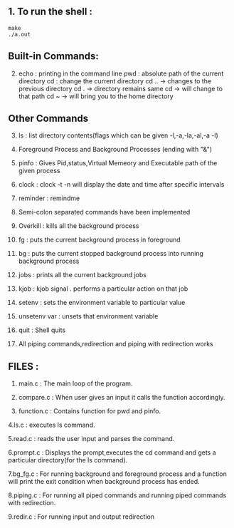 ## 1. To run the shell :
	make
	./a.out

## Built-in Commands:
2. 	echo : printing in the command line
	pwd : absolute path of the current directory
	cd : change the current directory
		cd .. -> changes to the previous directory
		cd . -> directory remains same
		cd <path> -> will change to that path
		cd ~ -> will bring you to the home directory
## Other Commands

3. ls : list directory contents(flags which can be given -l,-a,-la,-al,-a -l)

4. Foreground Process and Background Processes (ending with "&") 

5. pinfo : Gives Pid,status,Virtual Memeory and Executable path of the given process

6. clock : clock -t <interval> -n <duration> will display the date and time after specific intervals

7. reminder : remindme <time interval> <label> 

8. Semi-colon separated commands have been implemented

9. Overkill : kills all the background process

10. fg : puts the current background process in foreground

11. bg : puts the current stopped background process into running background process

12. jobs : prints all the current background jobs

13. kjob : kjob <job no> signal . performs a particular action on that job

14. setenv : sets the environment variable to particular value

15. unsetenv var : unsets that environment variable

16. quit : Shell quits

17. All piping commands,redirection and piping with redirection works


## FILES :

1. main.c : The main loop of the program.

2. compare.c : When user gives an input it calls the function accordingly.

3. function.c : Contains function for pwd and pinfo.

4.ls.c : executes ls command.

5.read.c : reads the user input and parses the command.

6.prompt.c : Displays the prompt,executes the cd command and gets a particular directory(for the ls command).

7.bg_fg.c : For running background and foreground process and a function will print the exit condition when background process has ended.

8.piping.c : For running all piped commands and running piped commands with redirection.

9.redir.c : For running input and output redirection 
